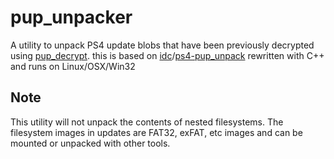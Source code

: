 # pup_unpacker
A utility to unpack PS4 update blobs that have been previously decrypted using [pup_decrypt](https://github.com/idc/ps4-pup_decrypt/). this is based on [idc](https://github.com/idc)/[ps4-pup_unpack](https://github.com/idc/ps4-pup_unpack) rewritten with C++ and runs on Linux/OSX/Win32

## Note
This utility will not unpack the contents of nested filesystems. The filesystem images in updates are FAT32, exFAT, etc images and can be mounted or unpacked with other tools.

